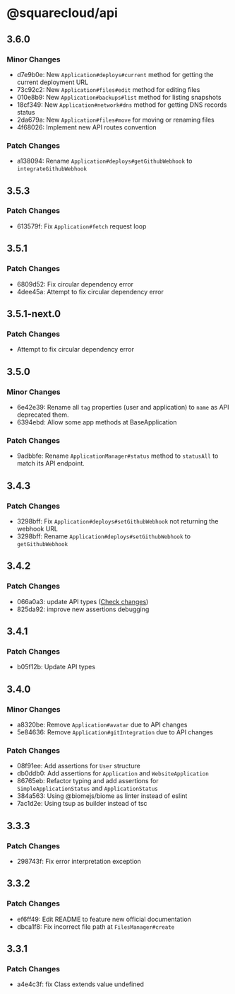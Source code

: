 # @squarecloud/api

## 3.6.0

### Minor Changes

- d7e9b0e: New `Application#deploys#current` method for getting the current deployment URL
- 73c92c2: New `Application#files#edit` method for editing files
- 010e8b9: New `Application#backups#list` method for listing snapshots
- 18cf349: New `Application#network#dns` method for getting DNS records status
- 2da679a: New `Application#files#move` for moving or renaming files
- 4f68026: Implement new API routes convention

### Patch Changes

- a138094: Rename `Application#deploys#getGithubWebhook` to `integrateGithubWebhook`

## 3.5.3

### Patch Changes

- 613579f: Fix `Application#fetch` request loop

## 3.5.1

### Patch Changes

- 6809d52: Fix circular dependency error
- 4dee45a: Attempt to fix circular dependency error

## 3.5.1-next.0

### Patch Changes

- Attempt to fix circular dependency error

## 3.5.0

### Minor Changes

- 6e42e39: Rename all `tag` properties (user and application) to `name` as API deprecated them.
- 6394ebd: Allow some app methods at BaseApplication

### Patch Changes

- 9adbbfe: Rename `ApplicationManager#status` method to `statusAll` to match its API endpoint.

## 3.4.3

### Patch Changes

- 3298bff: Fix `Application#deploys#setGithubWebhook` not returning the webhook URL
- 3298bff: Rename `Application#deploys#setGithubWebhook` to `getGithubWebhook`

## 3.4.2

### Patch Changes

- 066a0a3: update API types ([Check changes](https://github.com/squarecloudofc/api-types/releases/tag/v0.2.3))
- 825da92: improve new assertions debugging

## 3.4.1

### Patch Changes

- b05f12b: Update API types

## 3.4.0

### Minor Changes

- a8320be: Remove `Application#avatar` due to API changes
- 5e84636: Remove `Application#gitIntegration` due to API changes

### Patch Changes

- 08f91ee: Add assertions for `User` structure
- db0ddb0: Add assertions for `Application` and `WebsiteApplication`
- 86765eb: Refactor typing and add assertions for `SimpleApplicationStatus` and `ApplicationStatus`
- 384a563: Using @biomejs/biome as linter instead of eslint
- 7ac1d2e: Using tsup as builder instead of tsc

## 3.3.3

### Patch Changes

- 298743f: Fix error interpretation exception

## 3.3.2

### Patch Changes

- ef6ff49: Edit README to feature new official documentation
- dbca1f8: Fix incorrect file path at `FilesManager#create`

## 3.3.1

### Patch Changes

- a4e4c3f: fix Class extends value undefined
